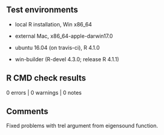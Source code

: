 ## Test environments
* local R installation, Win x86_64

* external Mac, x86_64-apple-darwin17.0 

* ubuntu 16.04 (on travis-ci), R 4.1.0

* win-builder (R-devel 4.3.0; release R 4.1.1)

## R CMD check results

0 errors | 0 warnings | 0 notes

## Comments
Fixed problems with trel argument from eigensound function.  




